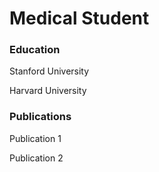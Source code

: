 # Medical Student

### Education

Stanford University

Harvard University

### Publications

Publication 1

Publication 2
